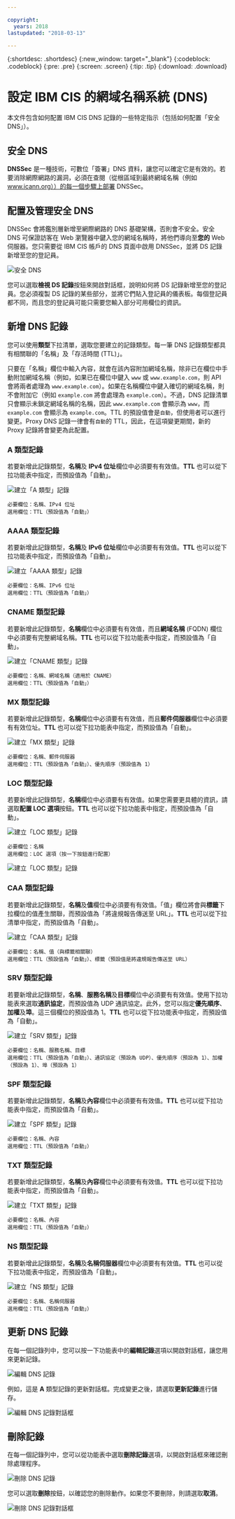 ```yaml
---

copyright:
  years: 2018
lastupdated: "2018-03-13"

---
```


{:shortdesc: .shortdesc}
{:new_window: target="_blank"}
{:codeblock: .codeblock}
{:pre: .pre}
{:screen: .screen}
{:tip: .tip}
{:download: .download}

# 設定 IBM CIS 的網域名稱系統 (DNS)

本文件包含如何配置 IBM CIS DNS 記錄的一些特定指示（包括如何配置「安全 DNS」）。

## 安全 DNS

**DNSSec** 是一種技術，可數位「簽署」DNS 資料，讓您可以確定它是有效的。若要消除網際網路的漏洞，必須在查閱（從根區域到最終網域名稱（例如 www.icann.org））的每一個步驟上部署 DNSSec。

## 配置及管理安全 DNS 

DNSSec 會將鑑別層新增至網際網路的 DNS 基礎架構，否則會不安全。安全 DNS 可保證訪客在 Web 瀏覽器中鍵入您的網域名稱時，將他們導向至**您的** Web 伺服器。您只需要從 IBM CIS 帳戶的 DNS 頁面中啟用 DNSSec，並將 DS 記錄新增至您的登記員。

![安全 DNS](images/dns/secure-dns.png)

您可以選取**檢視 DS 記錄**按鈕來開啟對話框，說明如何將 DS 記錄新增至您的登記員。您必須複製 DS 記錄的某些部分，並將它們貼入登記員的儀表板。每個登記員都不同，而且您的登記員可能只需要您輸入部分可用欄位的資訊。

## 新增 DNS 記錄

您可以使用**類型**下拉清單，選取您要建立的記錄類型。每一筆 DNS 記錄類型都具有相關聯的「名稱」及「存活時間 (TTL)」。 

只要在「名稱」欄位中輸入內容，就會在該內容附加網域名稱，除非已在欄位中手動附加網域名稱（例如，如果已在欄位中鍵入 `www` 或 `www.example.com`，則 API 會將兩者處理為 `www.example.com`）。如果在名稱欄位中鍵入確切的網域名稱，則不會附加它（例如 `example.com` 將會處理為 `example.com`）。不過，DNS 記錄清單只會顯示未鎖定網域名稱的名稱，因此 `www.example.com` 會顯示為 `www`，而 `example.com` 會顯示為 `example.com`。TTL 的預設值會是`自動`，但使用者可以進行變更。Proxy DNS 記錄一律會有`自動`的 TTL，因此，在這項變更期間，新的 Proxy 記錄將會變更為此配置。

### A 類型記錄

若要新增此記錄類型，**名稱**及 **IPv4 位址**欄位中必須要有有效值。**TTL** 也可以從下拉功能表中指定，而預設值為「自動」。

![建立「A 類型」記錄](images/dns/create-a-type-record.png)

    必要欄位：名稱、IPv4 位址
    選用欄位：TTL（預設值為「自動」）

### AAAA 類型記錄

若要新增此記錄類型，**名稱**及 **IPv6 位址**欄位中必須要有有效值。**TTL** 也可以從下拉功能表中指定，而預設值為「自動」。

![建立「AAAA 類型」記錄](images/dns/create-aaaa-type-record.png)

    必要欄位：名稱、IPv6 位址
    選用欄位：TTL（預設值為「自動」）

### CNAME 類型記錄

若要新增此記錄類型，**名稱**欄位中必須要有有效值，而且**網域名稱** (FQDN) 欄位中必須要有完整網域名稱。**TTL** 也可以從下拉功能表中指定，而預設值為「自動」。


![建立「CNAME 類型」記錄](images/dns/create-cname-type-record.png)

    必要欄位：名稱、網域名稱（適用於 CNAME）
    選用欄位：TTL（預設值為「自動」）


### MX 類型記錄

若要新增此記錄類型，**名稱**欄位中必須要有有效值，而且**郵件伺服器**欄位中必須要有有效位址。**TTL** 也可以從下拉功能表中指定，而預設值為「自動」。

![建立「MX 類型」記錄](images/dns/create-mx-type-record.png)

    必要欄位：名稱、郵件伺服器
    選用欄位：TTL（預設值為「自動」）、優先順序（預設值為 1）

### LOC 類型記錄

若要新增此記錄類型，**名稱**欄位中必須要有有效值。如果您需要更具體的資訊，請選取**配置 LOC 選項**按鈕。**TTL** 也可以從下拉功能表中指定，而預設值為「自動」。

![建立「LOC 類型」記錄](images/dns/create-loc-type-record-1.png)

    必要欄位：名稱
    選用欄位：LOC 選項（按一下按鈕進行配置）

![建立「LOC 類型」記錄](images/dns/create-loc-type-record-2.png)

### CAA 類型記錄

若要新增此記錄類型，**名稱**及**值**欄位中必須要有有效值。「值」欄位將會與**標籤**下拉欄位的值產生關聯，而預設值為「將違規報告傳送至 URL」。**TTL** 也可以從下拉清單中指定，而預設值為「自動」。

![建立「CAA 類型」記錄](images/dns/create-caa-type-record.png)

    必要欄位：名稱、值（與標籤相關聯）
    選用欄位：TTL（預設值為「自動」）、標籤（預設值是將違規報告傳送至 URL）

### SRV 類型記錄

若要新增此記錄類型，**名稱**、**服務名稱**及**目標**欄位中必須要有有效值。使用下拉功能表來選取**通訊協定**，而預設值為 UDP 通訊協定。此外，您可以指定**優先順序**、**加權**及**埠**。這三個欄位的預設值為 1。**TTL** 也可以從下拉功能表中指定，而預設值為「自動」。

![建立「SRV 類型」記錄](images/dns/create-srv-type-record.png)

    必要欄位：名稱、服務名稱、目標
    選用欄位：TTL（預設值為「自動」）、通訊協定（預設為 UDP）、優先順序（預設為 1）、加權（預設為 1）、埠（預設為 1）

### SPF 類型記錄

若要新增此記錄類型，**名稱**及**內容**欄位中必須要有有效值。**TTL** 也可以從下拉功能表中指定，而預設值為「自動」。

![建立「SPF 類型」記錄](images/dns/create-spf-type-record.png)

    必要欄位：名稱、內容
    選用欄位：TTL（預設值為「自動」）

### TXT 類型記錄

若要新增此記錄類型，**名稱**及**內容**欄位中必須要有有效值。**TTL** 也可以從下拉功能表中指定，而預設值為「自動」。

![建立「TXT 類型」記錄](images/dns/create-txt-type-record.png)

    必要欄位：名稱、內容
    選用欄位：TTL（預設值為「自動」）

### NS 類型記錄

若要新增此記錄類型，**名稱**及**名稱伺服器**欄位中必須要有有效值。**TTL** 也可以從下拉功能表中指定，而預設值為「自動」。

![建立「NS 類型」記錄](images/dns/create-ns-type-record.png)

    必要欄位：名稱、名稱伺服器
    選用欄位：TTL（預設值為「自動」）

## 更新 DNS 記錄

在每一個記錄列中，您可以按一下功能表中的**編輯記錄**選項以開啟對話框，讓您用來更新記錄。

![編輯 DNS 記錄](images/dns/edit-dns-record.png)

例如，這是 **A** 類型記錄的更新對話框。完成變更之後，請選取**更新記錄**進行儲存。

![編輯 DNS 記錄對話框](images/dns/update-dns-dialog.png)

## 刪除記錄

在每一個記錄列中，您可以從功能表中選取**刪除記錄**選項，以開啟對話框來確認刪除處理程序。

![刪除 DNS 記錄](images/dns/delete-record.png)

您可以選取**刪除**按鈕，以確認您的刪除動作。如果您不要刪除，則請選取**取消**。

![刪除 DNS 記錄對話框](images/dns/delete-record-dialog.png)
